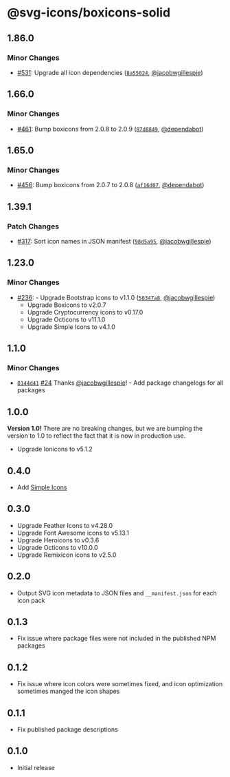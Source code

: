 # @svg-icons/boxicons-solid

## 1.86.0

### Minor Changes

- [#531](https://github.com/svg-icons/svg-icons/pull/531): Upgrade all icon dependencies ([`8a55024`](https://github.com/svg-icons/svg-icons/commit/8a550249c75e25eea01eb1cc5bac7b786bf798f9), [@jacobwgillespie](https://github.com/jacobwgillespie))

## 1.66.0

### Minor Changes

- [#461](https://github.com/svg-icons/svg-icons/pull/461): Bump boxicons from 2.0.8 to 2.0.9 ([`87d8849`](https://github.com/svg-icons/svg-icons/commit/87d884957751be98f496f32d3a744437552e691e), [@dependabot](https://github.com/apps/dependabot))

## 1.65.0

### Minor Changes

- [#456](https://github.com/svg-icons/svg-icons/pull/456): Bump boxicons from 2.0.7 to 2.0.8 ([`af16d07`](https://github.com/svg-icons/svg-icons/commit/af16d079a7f9ce56ef0ddd9d519a334d7d4c93c9), [@dependabot](https://github.com/apps/dependabot))

## 1.39.1

### Patch Changes

- [#317](https://github.com/svg-icons/svg-icons/pull/317): Sort icon names in JSON manifest ([`98d5a95`](https://github.com/svg-icons/svg-icons/commit/98d5a952a2249024e378e0c7707428406d14bcd8), [@jacobwgillespie](https://github.com/jacobwgillespie))

## 1.23.0

### Minor Changes

- [#236](https://github.com/svg-icons/svg-icons/pull/236): - Upgrade Bootstrap icons to v1.1.0 ([`50347a8`](https://github.com/svg-icons/svg-icons/commit/50347a840679e1c94b80cbc86d0097a4470dba0e), [@jacobwgillespie](https://github.com/jacobwgillespie))
  - Upgrade Boxicons to v2.0.7
  - Upgrade Cryptocurrency icons to v0.17.0
  - Upgrade Octicons to v11.1.0
  - Upgrade Simple Icons to v4.1.0

## 1.1.0

### Minor Changes

- [`8144d41`](https://github.com/svg-icons/svg-icons/commit/8144d4179577a00a911f97f3841aa4efcced78b1) [#24](https://github.com/svg-icons/svg-icons/pull/24) Thanks [@jacobwgillespie](https://github.com/jacobwgillespie)! - Add package changelogs for all packages

## 1.0.0

**Version 1.0!** There are no breaking changes, but we are bumping the version to 1.0 to reflect the fact that it is now in production use.

- Upgrade Ionicons to v5.1.2

## 0.4.0

- Add [Simple Icons](https://github.com/simple-icons/simple-icons)

## 0.3.0

- Upgrade Feather Icons to v4.28.0
- Upgrade Font Awesome icons to v5.13.1
- Upgrade Heroicons to v0.3.6
- Upgrade Octicons to v10.0.0
- Upgrade Remixicon icons to v2.5.0

## 0.2.0

- Output SVG icon metadata to JSON files and `__manifest.json` for each icon pack

## 0.1.3

- Fix issue where package files were not included in the published NPM packages

## 0.1.2

- Fix issue where icon colors were sometimes fixed, and icon optimization sometimes manged the icon shapes

## 0.1.1

- Fix published package descriptions

## 0.1.0

- Initial release
